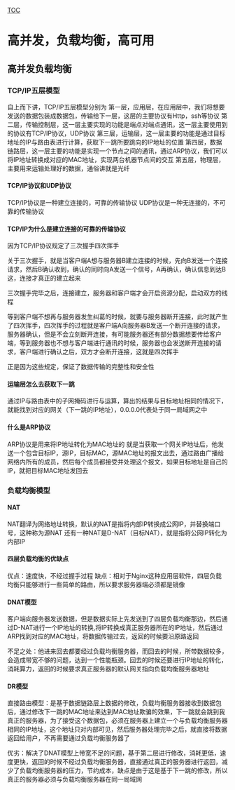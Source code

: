 [TOC](目录)

# 高并发，负载均衡，高可用
## 高并发负载均衡
### TCP/IP五层模型
自上而下讲，TCP/IP五层模型分别为
第一层，应用层，在应用层中，我们将想要发送的数据包装成数据包，传输给下一层，这层的主要协议有Http，ssh等协议
第二层，传输控制层，这一层主要实现的功能是端点对端点通讯，这一层主要使用到的协议有TCP/IP协议，UDP协议
第三层，运输层，这一层主要的功能是通过目标地址的IP与路由表进行计算，获取下一跳所要跳向的IP地址的位置
第四层，数据链路层，这一层主要的功能是实现一个节点之间的通讯，通过ARP协议，我们可以将IP地址转换成对应的MAC地址，实现两台机器节点间的交互
第五层，物理层，主要用来运输处理好的数据，通俗讲就是光纤

#### TCP/IP协议和UDP协议
TCP/IP协议是一种建立连接的，可靠的传输协议
UDP协议是一种无连接的，不可靠的传输协议

#### TCP/IP为什么是建立连接的可靠的传输协议
因为TCP/IP协议规定了三次握手四次挥手

关于三次握手，就是当客户端A想与服务器B建立连接的时候，先向B发送一个连接请求，然后B确认收到，确认的同时向A发送一个信号，A再确认，确认信息到达B这，连接才真正的建立起来

三次握手完毕之后，连接建立，服务器和客户端才会开启资源分配，启动双方的线程

等到客户端不想再与服务器发生纠葛的时候，就要与服务器断开连接，此时就产生了四次挥手，四次挥手的过程就是客户端A向服务器B发送一个断开连接的请求，服务器确认，但是不会立刻断开连接，有可能服务器还有部分数据想要传给客户端，等到服务器也不想与客户端进行通讯的时候，服务器也会发送断开连接的请求，客户端进行确认之后，双方才会断开连接，这就是四次挥手

正是因为这些规定，保证了数据传输的完整性和安全性

#### 运输层怎么去获取下一跳
通过IP与路由表中的子网掩码进行与运算，算出的结果与目标地址相同的情况下，就能找到对应的网关（下一跳的IP地址），0.0.0.0代表处于同一局域网之中

#### 什么是ARP协议
ARP协议是用来将IP地址转化为MAC地址的
就是当获取一个网关IP地址后，他发送一个包含目标IP，源IP，目标MAC，源MAC地址的报文出去，通过路由广播给网络内所有的成员，然后每个成员都接受并处理这个报文，如果目标地址是自己的IP，就把目标MAC地址发回去

### 负载均衡模型

#### NAT
NAT翻译为网络地址转换，默认的NAT是指将内部IP转换成公网IP，并替换端口号，这种称为源NAT
还有一种NAT是D-NAT（目标NAT），就是指将公网IP转化为内部IP

#### 四层负载均衡的优缺点
优点：速度快，不经过握手过程
缺点：相对于Nginx这种应用层软件，四层负载均衡只能够进行一些简单的路由，所以要求服务器端必须都是镜像

#### DNAT模型
客户端向服务器发送数据，但是数据实际上先发送到了四层负载均衡那边，然后通过D-NAT进行一个IP地址的转换,将IP转换成真正服务器所在的IP地址，然后通过ARP找到对应的MAC地址，将数据传输过去，返回的时候要沿原路返回

不足之处：他进来回去都要经过负载均衡服务器，而回去的时候，所带数据较多，会造成带宽不够的问题，达到一个性能瓶颈。回去的时候还要进行IP地址的转化，消耗算力，返回的时候要求真正服务器的默认网关指向负载均衡服务器地址

#### DR模型
直接路由模型：是基于数据链路层上数据的修改，负载均衡服务器接收到数据包后，通过修改下一跳的MAC地址来达到MAC地址欺骗的效果，下一跳就会跳到我真正的服务器，为了接受这个数据包，必须在服务器上建立一个与负载均衡服务器相同的IP地址，这个地址只对内部可见，然后服务器处理完毕之后，就直接将数据返回给用户，不再需要通过负载均衡服务器了

优劣：解决了DNAT模型上带宽不足的问题，基于第二层进行修改，消耗更低，速度更快，返回的时候不经过负载均衡服务器，直接通过真正的服务器进行返回，减少了负载均衡服务器的压力，节约成本，缺点是由于这是基于下一跳的修改，所以真正的服务器必须与负载均衡服务器在同一局域网


